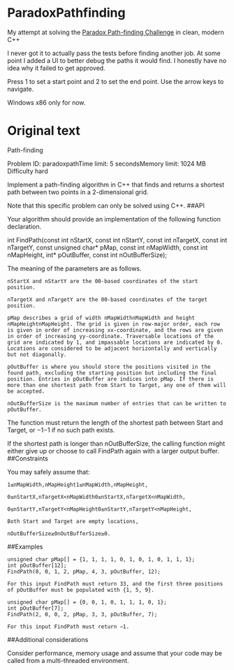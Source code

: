 # ParadoxPathfinding

My attempt at solving the [Paradox Path-finding Challenge](https://paradox.kattis.com/problems/paradoxpath) in clean, modern C++

I never got it to actually pass the tests before finding another job. At some point I added a UI to better debug the paths it would find. I honestly have no idea why it failed to get approved.

Press 1 to set a start point and 2 to set the end point. Use the arrow keys to navigate.

Windows x86 only for now.

Original text
============

Path-finding

Problem ID: paradoxpathTime limit: 5 secondsMemory limit: 1024 MB
Difficulty
hard

Implement a path-finding algorithm in C++ that finds and returns a shortest path between two points in a 2-dimensional grid.

Note that this specific problem can only be solved using C++.
##API

Your algorithm should provide an implementation of the following function declaration.

int FindPath(const int nStartX, const int nStartY,
             const int nTargetX, const int nTargetY, 
             const unsigned char* pMap, const int nMapWidth, const int nMapHeight,
             int* pOutBuffer, const int nOutBufferSize);

The meaning of the parameters are as follows.

    nStartX and nStartY are the 00-based coordinates of the start position.

    nTargetX and nTargetY are the 00-based coordinates of the target position.

    pMap describes a grid of width nMapWidthnMapWidth and height nMapHeightnMapHeight. The grid is given in row-major order, each row is given in order of increasing xx-coordinate, and the rows are given in order of increasing yy-coordinate. Traversable locations of the grid are indicated by 1, and impassable locations are indicated by 0. Locations are considered to be adjacent horizontally and vertically but not diagonally.

    pOutBuffer is where you should store the positions visited in the found path, excluding the starting position but including the final position. Entries in pOutBuffer are indices into pMap. If there is more than one shortest path from Start to Target, any one of them will be accepted.

    nOutBufferSize is the maximum number of entries that can be written to pOutBuffer.

The function must return the length of the shortest path between Start and Target, or −1−1 if no such path exists.

If the shortest path is longer than nOutBufferSize, the calling function might either give up or choose to call FindPath again with a larger output buffer.
##Constraints

You may safely assume that:

    1≤nMapWidth,nMapHeight1≤nMapWidth,nMapHeight,

    0≤nStartX,nTargetX<nMapWidth0≤nStartX,nTargetX<nMapWidth,

    0≤nStartY,nTargetY<nMapHeight0≤nStartY,nTargetY<nMapHeight,

    Both Start and Target are empty locations,

    nOutBufferSize≥0nOutBufferSize≥0.

##Examples

    unsigned char pMap[] = {1, 1, 1, 1, 0, 1, 0, 1, 0, 1, 1, 1};
    int pOutBuffer[12];
    FindPath(0, 0, 1, 2, pMap, 4, 3, pOutBuffer, 12);

    For this input FindPath must return 33, and the first three positions of pOutBuffer must be populated with {1, 5, 9}.

    unsigned char pMap[] = {0, 0, 1, 0, 1, 1, 1, 0, 1};
    int pOutBuffer[7];
    FindPath(2, 0, 0, 2, pMap, 3, 3, pOutBuffer, 7);

    For this input FindPath must return −1.

##Additional considerations

Consider performance, memory usage and assume that your code may be called from a multi-threaded environment.
